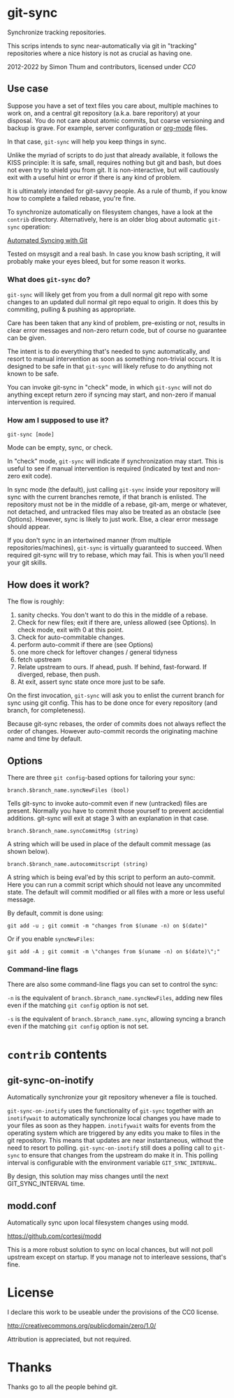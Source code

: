 # git-sync

Synchronize tracking repositories.

This scrips intends to sync near-automatically via git
in "tracking" repositories where a nice history is not
as crucial as having one.

2012-2022 by Simon Thum and contributors, licensed under _CC0_

## Use case

Suppose you have a set of text files you care about, multiple machines
to work on, and a central git repository (a.k.a. bare reporitory) at
your disposal. You do not care about atomic commits, but coarse
versioning and backup is grave. For example, server configuration or
[org-mode](http://orgmode.org) files.

In that case, `git-sync` will help you keep things in sync.

Unlike the myriad of scripts to do just that already available,
it follows the KISS principle: It is safe, small, requires nothing but
git and bash, but does not even try to shield you from git. It is
non-interactive, but will cautiously exit with a useful hint or error
if there is any kind of problem.

It is ultimately intended for git-savvy people. As a rule of thumb, if
you know how to complete a failed rebase, you're fine.

To synchronize automatically on filesystem changes, have a look at the
`contrib` directory. Alternatively, here is an older blog about automatic
`git-sync` operation:

[Automated Syncing with Git](https://worthe-it.co.za/programming/2016/08/13/automated-syncing-with-git.html)

Tested on msysgit and a real bash. In case you know bash scripting, it
will probably make your eyes bleed, but for some reason it works.

### What does `git-sync` do?

`git-sync` will likely get from you from a dull normal git repo with some
changes to an updated dull normal git repo equal to origin. It does
this by commiting, pulling & pushing as appropriate.

Care has been taken that any kind of problem, pre-existing or not,
results in clear error messages and non-zero return code, but of
course no guarantee can be given.

The intent is to do everything that's needed to sync
automatically, and resort to manual intervention as soon
as something non-trivial occurs. It is designed to be safe
in that `git-sync` will likely refuse to do anything not known to
be safe.

You can invoke git-sync in "check" mode, in which `git-sync` will not do
anything except return zero if syncing may start, and non-zero if
manual intervention is required.

### How am I supposed to use it?

    git-sync [mode]

Mode can be empty, sync, or check.

In "check" mode, `git-sync` will indicate if synchronization may start. This is useful
to see if manual intervention is required (indicated by text and
non-zero exit code).

In sync mode (the default), just calling `git-sync` inside your
repository will sync with the current branches remote, if that
branch is enlisted.  The repository must not be in the middle of a
rebase, git-am, merge or whatever, not detached, and untracked files
may also be treated as an obstacle (see Options). However, sync is
likely to just work. Else, a clear error message should appear.

If you don't sync in an intertwined manner (from multiple
repositories/machines), `git-sync` is virtually guaranteed to succeed.
When required git-sync will try to rebase, which may fail. This is
when you'll need your git skills.

## How does it work?

The flow is roughly:

1. sanity checks. You don't want to do this in the middle of a rebase.
2. Check for new files; exit if there are, unless allowed (see Options). In check mode, exit with 0 at this point.
3. Check for auto-commitable changes.
4. perform auto-commit if there are (see Options)
5. one more check for leftover changes / general tidyness
6. fetch upstream
7. Relate upstream to ours. If ahead, push. If behind, fast-forward. If diverged, rebase, then push.
6. At exit, assert sync state once more just to be safe.

On the first invocation, `git-sync` will ask you to enlist the
current branch for sync using git config. This has to be done once for
every repository (and branch, for completeness).

Because git-sync rebases, the order of commits does not always reflect
the order of changes. However auto-commit records the originating machine
name and time by default.

## Options

There are three `git config`-based options for tailoring your sync:

    branch.$branch_name.syncNewFiles (bool)

Tells git-sync to invoke auto-commit even if new (untracked) files are
present. Normally you have to commit those yourself to prevent
accidential additions. git-sync will exit at stage 3 with an
explanation in that case.

    branch.$branch_name.syncCommitMsg (string)

A string which will be used in place of the default commit message (as shown
below).

    branch.$branch_name.autocommitscript (string)

A string which is being eval'ed by this script to perform an
auto-commit. Here you can run a commit script which should not
leave any uncommited state. The default will commit modified or
all files with a more or less useful message.

By default, commit is done using:

    git add -u ; git commit -m "changes from $(uname -n) on $(date)"

Or if you enable `syncNewFiles`:

    git add -A ; git commit -m \"changes from $(uname -n) on $(date)\";"

### Command-line flags

There are also some command-line flags you can set to control the sync:

`-n` is the equivalent of `branch.$branch_name.syncNewFiles`, adding new files
even if the matching `git config` option is not set.

`-s` is the equivalent of `branch.$branch_name.sync`, allowing syncing a branch
even if the matching `git config` option is not set.

# `contrib` contents

## git-sync-on-inotify

Automatically synchronize your git repository whenever a file is touched.

`git-sync-on-inotify` uses the functionality of `git-sync` together with an
`inotifywait` to automatically synchronize local changes you have made to your
files as soon as they happen. `inotifywait` waits for events from the operating
system which are triggered by any edits you make to files in the git repository.
This means that updates are near instantaneous, without the need to resort to
polling. `git-sync-on-inotify` still does a polling call to `git-sync` to ensure that changes from the upstream do make it in. This polling interval is configurable with the environment variable `GIT_SYNC_INTERVAL`.

By design, this solution may miss changes until the next
GIT_SYNC_INTERVAL time.

## modd.conf

Automatically sync upon local filesystem changes using modd.

https://github.com/cortesi/modd

This is a more robust solution to sync on local chances, but will not
poll upstream except on startup. If you manage not to interleave
sessions, that's fine.

# License

I declare this work to be useable under the provisions of the CC0 license.

http://creativecommons.org/publicdomain/zero/1.0/

Attribution is appreciated, but not required.

# Thanks

Thanks go to all the people behind git.
